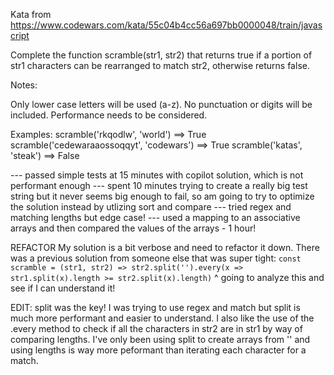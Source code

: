 Kata from https://www.codewars.com/kata/55c04b4cc56a697bb0000048/train/javascript

Complete the function scramble(str1, str2) that returns true if a portion of str1 characters can be rearranged to match str2, otherwise returns false.

Notes:

Only lower case letters will be used (a-z). No punctuation or digits will be included.
Performance needs to be considered.

Examples:
scramble('rkqodlw', 'world') ==> True
scramble('cedewaraaossoqqyt', 'codewars') ==> True
scramble('katas', 'steak') ==> False

--- passed simple tests at 15 minutes with copilot solution, which is not performant enough
--- spent 10 minutes trying to create a really big test string but it never seems big enough to fail, so am going to try to optimize the solution instead by utlizing sort and compare
--- tried regex and matching lengths but edge case!
--- used a mapping to an associative arrays and then compared the values of the arrays - 1 hour!

REFACTOR
My solution is a bit verbose and need to refactor it down. There was a previous solution from someone else that was super tight:
```const scramble = (str1, str2) => str2.split('').every(x => str1.split(x).length >= str2.split(x).length)```
^ going to analyze this and see if I can understand it!

EDIT: split was the key! I was trying to use regex and match but split is much more performant and easier to understand. I also like the use of the .every method to check if all the characters in str2 are in str1 by way of comparing lengths. I've only been using split to create arrays from '' and using lengths is way more peformant than iterating each character for a match.

